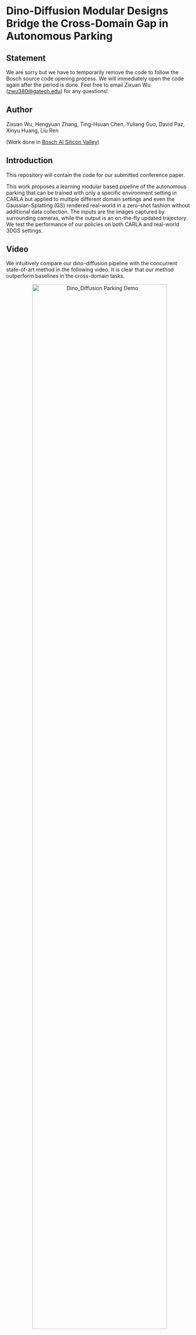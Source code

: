 # Dino-Diffusion Modular Designs Bridge the Cross-Domain Gap in Autonomous Parking

## Statement

We are sorry but we have to temporarily remove the code to follow the Bosch source code opening process. We will immediately open the code again after the period is done. Feel free to email Zixuan Wu (zwu380@gatech.edu) for any questions!

## Author

Zixuan Wu, Hengyuan Zhang, Ting-Hsuan Chen, Yuliang Guo, David Paz, Xinyu Huang, Liu Ren 

(Work done in [Bosch AI Silicon Valley](https://www.bosch-ai.com/))

## Introduction
This repository will contain the code for our submitted conference paper.

This work proposes a learning modular based pipeline of the autonomous parking that can be trained with only a specific environment setting in CARLA but applied to multiple different domain settings and even the Gaussian-Splatting (GS) rendered real-world in a zero-shot fashion without additional data collection. The inputs are the images captured by surrounding cameras, while the output is an on-the-fly updated trajectory. We test the performance of our policies on both CARLA and real-world 3DGS settings.

## Video

We intuitively compare our dino-diffusion pipeline with the concurrent state-of-art method in the following video. It is clear that our method outperform baselines in the cross-domain tasks.

<p align="center">
  <img src="./resource/cross_domain_compressed.gif" alt="Dino_Diffusion Parking Demo" width="85%">
</p>


## Citation

If you think this work helps, please consider cite it with:
```
@misc{wu2025dinodiffusionmodulardesignsbridge,
      title={Dino-Diffusion Modular Designs Bridge the Cross-Domain Gap in Autonomous Parking}, 
      author={Zixuan Wu and Hengyuan Zhang and Ting-Hsuan Chen and Yuliang Guo and David Paz and Xinyu Huang and Liu Ren},
      year={2025},
      eprint={2510.20335},
      archivePrefix={arXiv},
      primaryClass={cs.RO},
      url={https://arxiv.org/abs/2510.20335}, 
}
```

## Acknowledgement

We build our project upon the paper [E2E Parking: Autonomous Parking by the End-to-end Neural Network on the CARLA Simulator](resource/E2E_APA_IV24_final.pdf):
```
@inproceedings{E2EAPA,
	title={E2E Parking: Autonomous Parking by the End-to-end Neural Network on the CARLA Simulator},
	author={Yang, Yunfan and Chen, Denglong and Qin, Tong and Mu, Xiangru and Xu, Chunjing and Yang, Ming},
	booktitle={Conference on IEEE Intelligent Vehicles Symposium},
	year={2024}
}
```
and [End-to-End Visual Autonomous Parking via Control-Aided Attention](https://www.arxiv.org/abs/2509.11090?context=cs):
```
@misc{chen2025endtoendvisualautonomousparking,
      title={End-to-End Visual Autonomous Parking via Control-Aided Attention}, 
      author={Chao Chen and Shunyu Yao and Yuanwu He and Tao Feng and Ruojing Song and Yuliang Guo and Xinyu Huang and Chenxu Wu and Ren Liu and Chen Feng},
      year={2025},
      eprint={2509.11090},
      archivePrefix={arXiv},
      primaryClass={cs.CV},
      url={https://arxiv.org/abs/2509.11090}, 
}
```

Our diffusion code is adapted from the paper [Planning with Diffusion for Flexible Behavior Synthesis](https://arxiv.org/abs/2205.09991):
```
@misc{janner2022planningdiffusionflexiblebehavior,
      title={Planning with Diffusion for Flexible Behavior Synthesis}, 
      author={Michael Janner and Yilun Du and Joshua B. Tenenbaum and Sergey Levine},
      year={2022},
      eprint={2205.09991},
      archivePrefix={arXiv},
      primaryClass={cs.LG},
      url={https://arxiv.org/abs/2205.09991}, 
}
```
and [Learning Wheelchair Tennis Navigation from Broadcast Videos with Domain Knowledge Transfer and Diffusion Motion Planning](https://arxiv.org/abs/2409.19771):
```
@misc{wu2025learningwheelchairtennisnavigation,
      title={Learning Wheelchair Tennis Navigation from Broadcast Videos with Domain Knowledge Transfer and Diffusion Motion Planning}, 
      author={Zixuan Wu and Zulfiqar Zaidi and Adithya Patil and Qingyu Xiao and Matthew Gombolay},
      year={2025},
      eprint={2409.19771},
      archivePrefix={arXiv},
      primaryClass={cs.RO},
      url={https://arxiv.org/abs/2409.19771}, 
}
```
